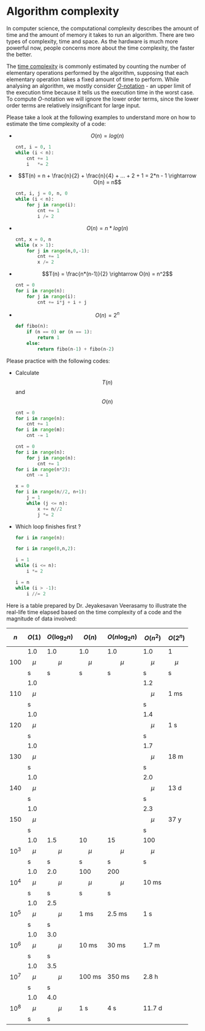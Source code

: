 # Algorithm complexity
In computer science, the computational complexity describes the amount of time and the amount of memory it takes to run an algorithm. There are two types of complexity, time and space. As the hardware is much more powerful now, people concerns more about the time complexity, the faster the better. 

The [time complexity](https://en.wikipedia.org/wiki/Time_complexity) is commonly estimated by counting the number of elementary operations performed by the algorithm, supposing that each elementary operation takes a fixed amount of time to perform. While analysing an algorithm, we mostly consider [$O$-notation](https://en.wikipedia.org/wiki/Big_O_notation) - an upper limit of the execution time because it tells us the execution time in the worst case. To compute $O$-notation we will ignore the lower order terms, since the lower order terms are relatively insignificant for large input.

Please take a look at the following examples to understand more on how to estimate the time complexity of a code:
- $$O(n) = log(n)$$
  ```python
  cnt, i = 0, 1
  while (i < n):
      cnt += 1
      i   *= 2
  ```
- $$T(n) = n + \frac{n}{2} + \frac{n}{4} + ... + 2 + 1 = 2*n - 1 \rightarrow O(n) = n$$
  ```python
  cnt, i, j = 0, n, 0
  while (i < n):
      for j in range(i):
          cnt += 1
          i /= 2
  ```
- $$O(n) = n*log(n)$$
  ```python
  cnt, x = 0, n
  while (x > 1):
      for j in range(n,0,-1):
          cnt += 1
          x /= 2
  ```
- $$T(n) = \frac{n*(n-1)}{2} \rightarrow O(n) = n^2$$
  ```python
  cnt = 0
  for i in range(n):
      for j in range(i):
          cnt += i*j + i + j
  ```
- $$O(n) = 2^n$$
  ```python
  def fibo(n):
      if (n == 0) or (n == 1):
          return 1
      else:
          return fibo(n-1) + fibo(n-2) 
  ```
  
Please practice with the following codes:
- Calculate $$T(n)$$ and $$O(n)$$
  ```python
  cnt = 0
  for i in range(n):
      cnt += 1
  for i in range(m):
      cnt -= 1
  ```
  ```python
  cnt = 0
  for i in range(n):
      for j in range(n):
          cnt += 1
  for i in range(n*2):
      cnt -= 1
  ```
  ```python
  x = 0
  for i in range(n//2, n+1):
      j = 1
      while (j <= n):
          x += n//2
          j *= 2
  ```
- Which loop finishes first ?
  ```python
  for i in range(n):
  ```
  ```python
  for i in range(0,n,2):
  ```
  ```python
  i = 1
  while (i <= n):
      i *= 2
  ```
  ```python    
  i = n
  while (i > -1):
      i //= 2 
  ```    

Here is a table prepared by Dr. Jeyakesavan Veerasamy to illustrate the real-life time elapsed based on the time complexity of a code and the magnitude of data involved:

|  $$n$$     |  $$O(1)$$      |  $$O(\log_2 n)$$  |  $$O(n)$$      |  $$O(n \log_2 n)$$  |  $$O(n^2)$$    |  $$O(2^n)$$  |
|  --------  |  ------------  |  ---------------  |  ------------  |  -----------------  |  ------------  |  ----------  | 
|  100       |  1.0 $$\mu$$s  |  1.0 $$\mu$$s     |  1.0 $$\mu$$s  |  1.0 $$\mu$$s       |  1.0 $$\mu$$s  |  1 $$\mu$$s  |
|  110       |  1.0 $$\mu$$s  |                   |                |                     |  1.2 $$\mu$$s  |  1 ms        |
|  120       |  1.0 $$\mu$$s  |                   |                |                     |  1.4 $$\mu$$s  |  1 s         |
|  130       |  1.0 $$\mu$$s  |                   |                |                     |  1.7 $$\mu$$s  |  18 m        |
|  140       |  1.0 $$\mu$$s  |                   |                |                     |  2.0 $$\mu$$s  |  13 d        |
|  150       |  1.0 $$\mu$$s  |                   |                |                     |  2.3 $$\mu$$s  |  37 y        |
|  $$10^3$$  |  1.0 $$\mu$$s  |  1.5 $$\mu$$s     |  10 $$\mu$$s   |  15 $$\mu$$s        |  100 $$\mu$$s  |              |
|  $$10^4$$  |  1.0 $$\mu$$s  |  2.0 $$\mu$$s     |  100 $$\mu$$s  |  200 $$\mu$$s       |  10 ms         |              |
|  $$10^5$$  |  1.0 $$\mu$$s  |  2.5 $$\mu$$s     |  1 ms          |  2.5 ms             |  1 s           |              |
|  $$10^6$$  |  1.0 $$\mu$$s  |  3.0 $$\mu$$s     |  10 ms         |  30 ms              |  1.7 m         |              |
|  $$10^7$$  |  1.0 $$\mu$$s  |  3.5 $$\mu$$s     |  100 ms        |  350 ms             |  2.8 h         |              |
|  $$10^8$$  |  1.0 $$\mu$$s  |  4.0 $$\mu$$s     |  1 s           |  4 s                |  11.7 d        |              |
